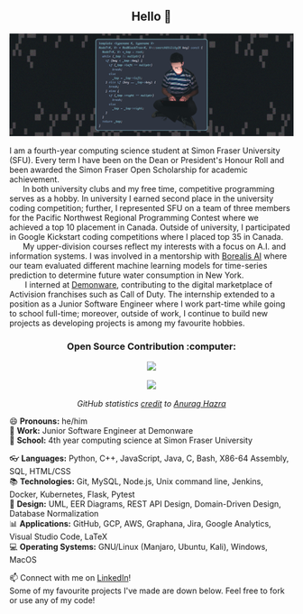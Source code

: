 <h2 align ="center"> Hello 👋 </h2>
 

[![Image](https://github.com/Alex0Blackwell/Alex0Blackwell/blob/master/.pictures/card.png)](https://github.com/Alex0Blackwell "Follow me :)")

I am a fourth-year computing science student at Simon Fraser University (SFU). Every term I have been on the Dean or President's Honour Roll and been awarded the Simon Fraser Open Scholarship for academic achievement.  
&nbsp;&nbsp;&nbsp;&nbsp;&nbsp;&nbsp;In both university clubs and my free time, competitive programming serves as a hobby. In university I earned second place in the university coding competition; further, I represented SFU on a team of three members for the Pacific Northwest Regional Programming Contest where we achieved a top 10 placement in Canada. Outside of university, I participated in Google Kickstart coding competitions where I placed top 35 in Canada.  
&nbsp;&nbsp;&nbsp;&nbsp;&nbsp;&nbsp;My upper-division courses reflect my interests with a focus on A.I. and information systems. I was involved in a mentorship with [Borealis AI](https://www.borealisai.com/en/) where our team evaluated different machine learning models for time-series prediction to determine future water consumption in New York.  
&nbsp;&nbsp;&nbsp;&nbsp;&nbsp;&nbsp;  I interned at [Demonware](https://www.demonware.net/), contributing to the digital marketplace of Activision franchises such as Call of Duty. The internship extended to a position as a Junior Software Engineer where I work part-time while going to school full-time; moreover, outside of work, I continue to build new projects as developing projects is among my favourite hobbies. 

<h3 align ="center"> Open Source Contribution :computer: </h3>
<p align="center">
  <img src="https://badges.frapsoft.com/os/v1/open-source.png?v=103">
 </p>

<p align="center">
  <a href="https://github.com/Alex0Blackwell">
    <img src="https://github-readme-stats.vercel.app/api?username=Alex0Blackwell&hide=contribs&show_icons=true&include_all_commits=true&count_private=true&theme=nord"/>
  </a>
</p>

<p align="center">
 <i>GitHub statistics <a href="https://github.com/anuraghazra/github-readme-stats">credit</a> to <a href="https://github.com/anuraghazra">Anurag Hazra</a></i>
</p>


:smile: **Pronouns:** he/him  
:office: **Work:** Junior Software Engineer at Demonware  
:school: **School:** 4th year computing science at Simon Fraser University  

:eyeglasses: **Languages:** Python, C++, JavaScript, Java, C, Bash, X86-64 Assembly, SQL, HTML/CSS  
:books: **Technologies:** Git, MySQL, Node.js, Unix command line, Jenkins, Docker, Kubernetes, Flask, Pytest  
:triangular_ruler: **Design:**  UML, EER Diagrams, REST API Design, Domain-Driven Design, Database Normalization  
:bar_chart: **Applications:** GitHub, GCP, AWS, Graphana, Jira, Google Analytics, Visual Studio Code, LaTeX  
:computer: **Operating Systems:** GNU/Linux (Manjaro, Ubuntu, Kali), Windows, MacOS  

:mailbox: Connect with me on [LinkedIn](https://www.linkedin.com/in/alex-blackwell/)!  
Some of my favourite projects I've made are down below. Feel free to fork or use any of my code! 
